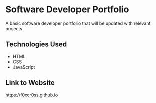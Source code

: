 # Software Developer Portfolio

A basic software developer portfolio that will be updated with relevant projects.

## Technologies Used
- HTML
- CSS
- JavaScript

## Link to Website
https://f0xcr0ss.github.io
